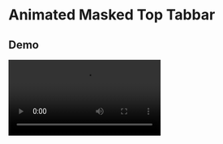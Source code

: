 # Animated Masked Top Tabbar

## Demo

<video src="masked_tabbar.mp4" controls title="Title"></video>
